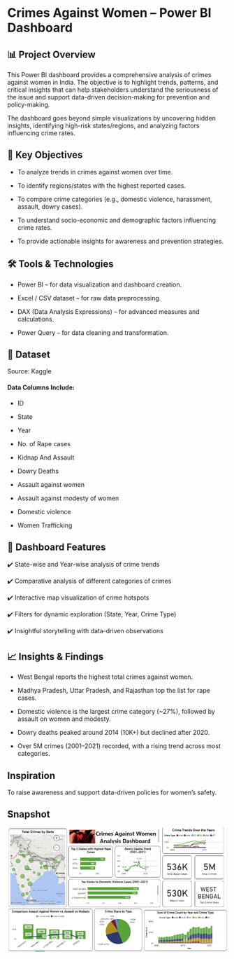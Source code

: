 # Crimes Against Women – Power BI Dashboard

## 📊 Project Overview

This Power BI dashboard provides a comprehensive analysis of crimes against women in India. The objective is to highlight trends, patterns, and critical insights that can help stakeholders understand the seriousness of the issue and support data-driven decision-making for prevention and policy-making.

The dashboard goes beyond simple visualizations by uncovering hidden insights, identifying high-risk states/regions, and analyzing factors influencing crime rates.

## 🎯 Key Objectives

- To analyze trends in crimes against women over time.

- To identify regions/states with the highest reported cases.

- To compare crime categories (e.g., domestic violence, harassment, assault, dowry cases).

- To understand socio-economic and demographic factors influencing crime rates.

- To provide actionable insights for awareness and prevention strategies.

## 🛠️ Tools & Technologies

- Power BI – for data visualization and dashboard creation.

- Excel / CSV dataset – for raw data preprocessing.

- DAX (Data Analysis Expressions) – for advanced measures and calculations.

- Power Query – for data cleaning and transformation.

## 📂 Dataset

Source: Kaggle

#### Data Columns Include:

- ID

- State

- Year

- No. of Rape cases

- Kidnap And Assault

- Dowry Deaths

- Assault against women

- Assault against modesty of women

- Domestic violence

- Women Trafficking

## 📌 Dashboard Features

✔️ State-wise and Year-wise analysis of crime trends

✔️ Comparative analysis of different categories of crimes

✔️ Interactive map visualization of crime hotspots

✔️ Filters for dynamic exploration (State, Year, Crime Type)

✔️ Insightful storytelling with data-driven observations

## 📈 Insights & Findings

- West Bengal reports the highest total crimes against women.

- Madhya Pradesh, Uttar Pradesh, and Rajasthan top the list for rape cases.

- Domestic violence is the largest crime category (~27%), followed by assault on women and modesty.

- Dowry deaths peaked around 2014 (10K+) but declined after 2020.

- Over 5M crimes (2001–2021) recorded, with a rising trend across most categories.

## Inspiration
To raise awareness and support data-driven policies for women’s safety.

## Snapshot
![Power BI Dashboard](https://github.com/SakshiSonawale/POWER_BI/blob/main/Crimes%20on%20Women/Snapshot%20of%20dashboard.PNG)



















